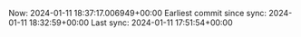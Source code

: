 Now: 2024-01-11 18:37:17.006949+00:00 Earliest commit since sync: 2024-01-11 18:32:59+00:00 Last sync: 2024-01-11 17:51:54+00:00
